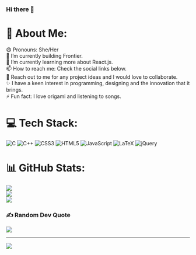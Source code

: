 ### Hi there 👋

# 💫 About Me:
😄 Pronouns: She/Her<br>🔭 I’m currently building Frontier.<br>🌱 I’m currently learning more about React.js.<br>📫 How to reach me: Check the social links below.<br>👯 Reach out to me for any project ideas and I would love to collaborate.<br>✨ I have a keen interest in programming, designing and the innovation that it brings.<br>⚡ Fun fact: I love origami and listening to songs.


# 💻 Tech Stack:
![C](https://img.shields.io/badge/c-%2300599C.svg?style=for-the-badge&logo=c&logoColor=white) ![C++](https://img.shields.io/badge/c++-%2300599C.svg?style=for-the-badge&logo=c%2B%2B&logoColor=white) ![CSS3](https://img.shields.io/badge/css3-%231572B6.svg?style=for-the-badge&logo=css3&logoColor=white) ![HTML5](https://img.shields.io/badge/html5-%23E34F26.svg?style=for-the-badge&logo=html5&logoColor=white) ![JavaScript](https://img.shields.io/badge/javascript-%23323330.svg?style=for-the-badge&logo=javascript&logoColor=%23F7DF1E) ![LaTeX](https://img.shields.io/badge/latex-%23008080.svg?style=for-the-badge&logo=latex&logoColor=white) ![jQuery](https://img.shields.io/badge/jquery-%230769AD.svg?style=for-the-badge&logo=jquery&logoColor=white)
# 📊 GitHub Stats:
![](https://github-readme-stats.vercel.app/api?username=khushigarg1&theme=radical&hide_border=true&include_all_commits=false&count_private=false)<br/>
![](https://github-readme-streak-stats.herokuapp.com/?user=khushigarg1&theme=radical&hide_border=true)<br/>
![](https://github-readme-stats.vercel.app/api/top-langs/?username=khushigarg1&theme=radical&hide_border=true&include_all_commits=false&count_private=false&layout=compact)

### ✍️ Random Dev Quote
![](https://quotes-github-readme.vercel.app/api?type=horizontal&theme=radical)

---
[![](https://visitcount.itsvg.in/api?id=khushigarg1&icon=4&color=0)](https://visitcount.itsvg.in)

<!-- Proudly created with GPRM ( https://gprm.itsvg.in ) -->
